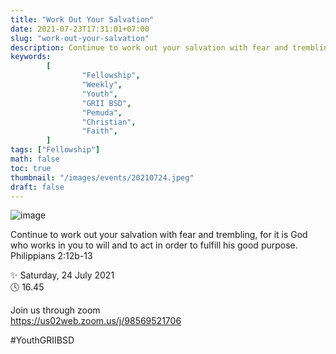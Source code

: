 ```yaml
---
title: "Work Out Your Salvation"
date: 2021-07-23T17:31:01+07:00
slug: "work-out-your-salvation"
description: Continue to work out your salvation with fear and trembling, for it is God who works in you to will and to act in order to fulfill his good purpose. Philippians 2:12b-13
keywords:
        [
                "Fellowship",
                "Weekly",
                "Youth",
                "GRII BSD",
                "Pemuda",
                "Christian",
                "Faith",
        ]
tags: ["Fellowship"]
math: false
toc: true
thumbnail: "/images/events/20210724.jpeg"
draft: false
---
```


![image](/images/events/20210724.jpeg)

Continue to work out your salvation with fear and trembling, for it is God who works in you to will and to act in order to fulfill his good purpose. Philippians 2:12b-13

✨ Saturday, 24 July 2021\
🕓 16.45

Join us through zoom\
https://us02web.zoom.us/j/98569521706

#YouthGRIIBSD
